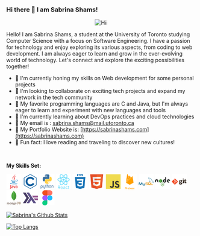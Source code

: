 ### Hi there 👋 I am Sabrina Shams! 

<p align="center">
  <img src="https://media.tenor.com/b-hHxC3jx_AAAAAi/kirby-spinning.gif" title ="Hii" width = 175>
</p>

Hello! I am Sabrina Shams, a student at the University of Toronto studying Computer Science with a focus on Software Engineering. I have a passion for technology and enjoy exploring its various aspects, from coding to web development. I am always eager to learn and grow in the ever-evolving world of technology. Let's connect and explore the exciting possibilities together! 
  - 🌹 I'm currently honing my skills on Web development for some personal projects
  - 🌻 I'm looking to collaborate on exciting tech projects and expand my network in the tech community
  - 🌺 My favorite programming languages are C and Java, but I'm always eager to learn and experiment with new languages and tools
  - 🌸 I'm currently learning about DevOps practices and cloud technologies
  - 🪻 My email is : sabrina.shams@mail.utoronto.ca
  - 🌼 My Portfolio Website is: [https://sabrinashams.com](https://sabrinashams.com)
  - 🫧 Fun fact: I love reading and traveling to discover new cultures!
  <br>

**My Skills Set:**

<div style="display: inline-block;">
  <img src="https://github.com/devicons/devicon/raw/master/icons/java/java-original-wordmark.svg" title="Java" width="40" height="40" style="max-width: 100%;">
  <img src="https://github.com/devicons/devicon/blob/master/icons/c/c-line.svg" title="C" width="40" height="40" style="max-width: 100%;">
  <img src="https://github.com/devicons/devicon/blob/master/icons/python/python-original-wordmark.svg" title="Python" width="40" height="40" style="max-width: 100%;">
  <img src="https://github.com/devicons/devicon/raw/master/icons/react/react-original-wordmark.svg" title="React" width="40" height="40" style="max-width: 100%;">
  <img src="https://github.com/devicons/devicon/raw/master/icons/css3/css3-plain-wordmark.svg" title="CSS" width="40" height="40" style="max-width: 100%;">
  <img src="https://github.com/devicons/devicon/raw/master/icons/html5/html5-original.svg" title="HTML" width="40" height="40" style="max-width: 100%;">
  <img src="https://github.com/devicons/devicon/raw/master/icons/javascript/javascript-original.svg" title="JavaScript" width="40" height="40" style="max-width: 100%;">
  <img src="https://github.com/devicons/devicon/raw/master/icons/firebase/firebase-plain-wordmark.svg" title="Firebase" width="40" height="40" style="max-width: 100%;">
  <img src="https://github.com/devicons/devicon/raw/master/icons/mysql/mysql-original-wordmark.svg" title="MySQL" width="40" height="40" style="max-width: 100%;">
  <img src="https://github.com/devicons/devicon/raw/master/icons/nodejs/nodejs-original-wordmark.svg" title="NodeJS" width="40" height="40" style="max-width: 100%;">
  <img src="https://github.com/devicons/devicon/raw/master/icons/git/git-original-wordmark.svg" title="Git" width="40" height="40" style="max-width: 100%;">
  <img src="https://github.com/devicons/devicon/blob/master/icons/mongodb/mongodb-original-wordmark.svg" title="MongoDB" width="40" height="40" style="max-width: 100%;">
  <img src="https://github.com/devicons/devicon/blob/master/icons/haskell/haskell-original.svg" title="Haskell" width="40" height="40" style="max-width: 100%;">
  <img src="https://github.com/devicons/devicon/blob/master/icons/figma/figma-original.svg" title="Figma" width="40" height="40" style="max-width: 100%;">
</div>

<br>

[![Sabrina's Github Stats](https://github-readme-stats.vercel.app/api?username=shamssab&show_icons=true&theme=radical)](https://github.com/shamssab/github-readme-stats)

[![Top Langs](https://github-readme-stats.vercel.app/api/top-langs/?username=shamssab&theme=radical)](https://github.com/shamssab/github-readme-stats)



   


<!--

you like theme radical !!!

**shamssab/shamssab** is a ✨ _special_ ✨ repository because its `README.md` (this file) appears on your GitHub profile.

Here are some ideas to get you started:

- 🔭 I’m currently working on ...
- 🌱 I’m currently learning ...
- 👯 I’m looking to collaborate on ...
- 🤔 I’m looking for help with ...
- 💬 Ask me about ...
- 📫 How to reach me: ...
- 😄 Pronouns: ...
- ⚡ Fun fact: ...
-->
